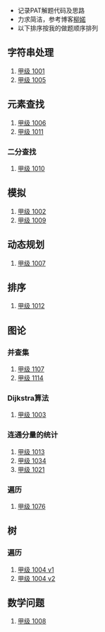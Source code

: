 - 记录PAT解题代码及思路
- 力求简洁，参考博客[柳婼](https://www.liuchuo.net/pat甲级题解目录)
- 以下排序按我的做题顺序排列

## 字符串处理

1. [甲级 1001](https://github.com/hj24/PAT-A-Level/blob/master/PAT_A_1001.cpp)
2. [甲级 1005](https://github.com/hj24/PAT-A-Level/blob/master/PAT_A_1005.cpp)

## 元素查找

1. [甲级 1006](https://github.com/hj24/PAT-A-Level/blob/master/PAT_A_1006.cpp)
2. [甲级 1011](https://github.com/hj24/PAT-A-Level/blob/master/PAT_A_1011.cpp)

### 二分查找

1. [甲级 1010](https://github.com/hj24/PAT-A-Level/blob/master/PAT_A_1010.cpp)

## 模拟

1. [甲级 1002](https://github.com/hj24/PAT-A-Level/blob/master/PAT_A_1002.cpp)
2. [甲级 1009](https://github.com/hj24/PAT-A-Level/blob/master/PAT_A_1009.cpp)

## 动态规划

1. [甲级 1007](https://github.com/hj24/PAT-A-Level/blob/master/PAT_A_1007.cpp)

## 排序

1. [甲级 1012](https://github.com/hj24/PAT-A-Level/blob/master/PAT_A_1012.cpp)

## 图论

### 并查集

1. [甲级 1107](https://github.com/hj24/PAT-A-Level/blob/master/PAT_A_1107.cpp)
2. [甲级 1114](https://github.com/hj24/PAT-A-Level/blob/master/PAT_A_1114.cpp)

### Dijkstra算法

1. [甲级 1003](https://github.com/hj24/PAT-A-Level/blob/master/PAT_A_1003.cpp)

### 连通分量的统计

1. [甲级 1013](https://github.com/hj24/PAT-A-Level/blob/master/PAT_A_1013.cpp)
2. [甲级 1034](https://github.com/hj24/PAT-A-Level/blob/master/PAT_A_1034.cpp)
3. [甲级 1021](https://github.com/hj24/PAT-A-Level/blob/master/PAT_A_1021.cpp)

### 遍历

1. [甲级 1076](https://github.com/hj24/PAT-A-Level/blob/master/PAT_A_1076.cpp)

## 树

### 遍历

1. [甲级 1004 v1](https://github.com/hj24/PAT-A-Level/blob/master/PAT_A_1004.cpp)
2. [甲级 1004 v2](https://github.com/hj24/PAT-A-Level/blob/master/PAT_A_1004V2.cpp)

## 数学问题

1. [甲级 1008](https://github.com/hj24/PAT-A-Level/blob/master/PAT_A_1008.cpp)